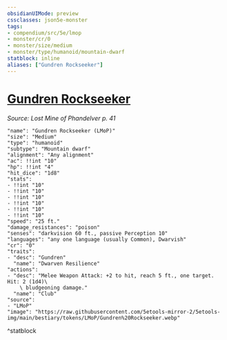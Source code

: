 ```yaml
---
obsidianUIMode: preview
cssclasses: json5e-monster
tags:
- compendium/src/5e/lmop
- monster/cr/0
- monster/size/medium
- monster/type/humanoid/mountain-dwarf
statblock: inline
aliases: ["Gundren Rockseeker"]
---
```

# [Gundren Rockseeker](3-Mechanics\CLI\bestiary\npc/gundren-rockseeker-lmop.md)
*Source: Lost Mine of Phandelver p. 41*  

```statblock
"name": "Gundren Rockseeker (LMoP)"
"size": "Medium"
"type": "humanoid"
"subtype": "Mountain dwarf"
"alignment": "Any alignment"
"ac": !!int "10"
"hp": !!int "4"
"hit_dice": "1d8"
"stats":
- !!int "10"
- !!int "10"
- !!int "10"
- !!int "10"
- !!int "10"
- !!int "10"
"speed": "25 ft."
"damage_resistances": "poison"
"senses": "darkvision 60 ft., passive Perception 10"
"languages": "any one language (usually Common), Dwarvish"
"cr": "0"
"traits":
- "desc": "Gundren"
  "name": "Dwarven Resilience"
"actions":
- "desc": "Melee Weapon Attack: +2 to hit, reach 5 ft., one target. Hit: 2 (1d4)\
    \ bludgeoning damage."
  "name": "Club"
"source":
- "LMoP"
"image": "https://raw.githubusercontent.com/5etools-mirror-2/5etools-img/main/bestiary/tokens/LMoP/Gundren%20Rockseeker.webp"
```
^statblock
